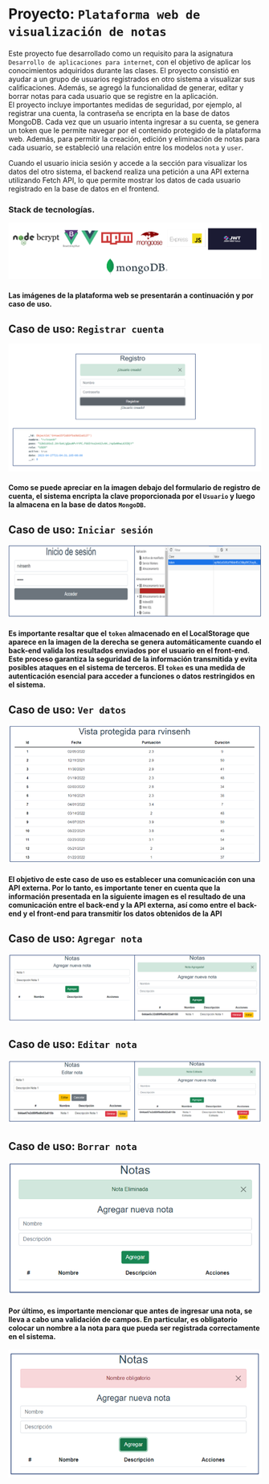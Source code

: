 # Proyecto: ```Plataforma web de visualización de notas```

Este proyecto fue desarrollado como un requisito para la asignatura ```Desarrollo de aplicaciones para internet```, con el objetivo de aplicar los conocimientos adquiridos durante las 
clases. El proyecto consistió en ayudar a un grupo de usuarios registrados en otro sistema a visualizar sus calificaciones. Además, se agregó la funcionalidad de generar, editar y borrar 
notas para cada usuario que se registre en la aplicación.  
El proyecto incluye importantes medidas de seguridad, por ejemplo, al registrar una cuenta, la contraseña se encripta en la base de datos MongoDB. Cada vez que un usuario intenta ingresar 
a su cuenta, se genera un token que le permite navegar por el contenido protegido de la plataforma web. Además, para permitir la creación, edición y eliminación de notas para cada usuario, 
se estableció una relación entre los modelos ```nota``` y ```user```.

Cuando el usuario inicia sesión y accede a la sección para visualizar los datos del otro sistema, el backend realiza una petición a una API externa utilizando Fetch API, lo que permite mostrar los datos de cada usuario registrado en la base de datos en el frontend.

### Stack de tecnologías.
<p align="center">
  <img src="./IMG/StackTec.PNG" alt="Descripción de la imagen">
</p>

#### Las imágenes de la plataforma web se presentarán a continuación y por caso de uso.

## Caso de uso: ```Registrar cuenta```
<p align="center">
  <img src="./IMG/Registro.PNG" alt="Descripción de la imagen">
</p>

#### Como se puede apreciar en la imagen debajo del formulario de registro de cuenta, el sistema encripta la clave proporcionada por el ```Usuario``` y luego la almacena en la base de datos ```MongoDB```.

## Caso de uso: ```Iniciar sesión```
<p align="center">
  <img src="./IMG/Login.PNG" alt="Descripción de la imagen">
</p>

#### Es importante resaltar que el ```token``` almacenado en el LocalStorage que aparece en la imagen de la derecha se genera automáticamente cuando el back-end valida los resultados enviados por el usuario en el front-end. Este proceso garantiza la seguridad de la información transmitida y evita posibles ataques en el sistema de terceros. El ```token``` es una medida de autenticación esencial para acceder a funciones o datos restringidos en el sistema.

## Caso de uso: ```Ver datos```
<p align="center">
  <img src="./IMG/VistaProtegida.PNG" alt="Descripción de la imagen">
</p>

#### El objetivo de este caso de uso es establecer una comunicación con una API externa. Por lo tanto, es importante tener en cuenta que la información presentada en la siguiente imagen es el resultado de una comunicación entre el back-end y la API externa, así como entre el back-end y el front-end para transmitir los datos obtenidos de la API

## Caso de uso: ```Agregar nota```
<p align="center">
  <img src="./IMG/AgregarNota.PNG" alt="Descripción de la imagen">
</p>

## Caso de uso: ```Editar nota```
<p align="center">
  <img src="./IMG/EditarNota.PNG" alt="Descripción de la imagen">
</p>

## Caso de uso: ```Borrar nota```
<p align="center">
  <img src="./IMG/BorrarNota.PNG" alt="Descripción de la imagen">
</p>

#### Por último, es importante mencionar que antes de ingresar una nota, se lleva a cabo una validación de campos. En particular, es obligatorio colocar un nombre a la nota para que pueda ser registrada correctamente en el sistema.

<p align="center">
  <img src="./IMG/Validation.PNG" alt="Descripción de la imagen">
</p>
